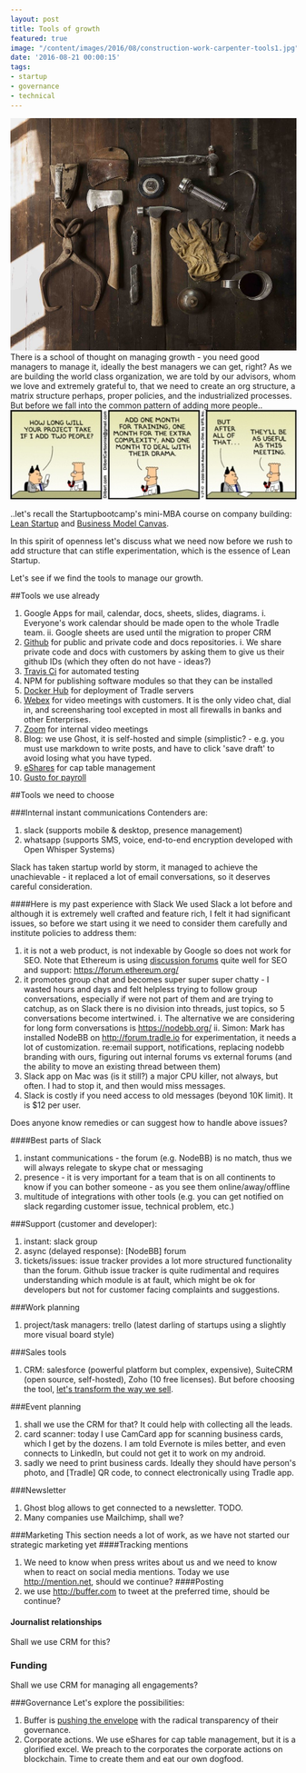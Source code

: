 ```yaml
---
layout: post
title: Tools of growth
featured: true
image: "/content/images/2016/08/construction-work-carpenter-tools1.jpg"
date: '2016-08-21 00:00:15'
tags:
- startup
- governance
- technical
---
```

![](/content/images/2016/08/construction-work-carpenter-tools1.jpg)
There is a school of thought on managing growth - you need good managers to manage it, ideally the best managers we can get, right? As we are building the world class organization, we are told by our advisors, whom we love and extremely grateful to, that we need to create an org structure, a matrix structure perhaps, proper policies, and the industrialized processes. But before we fall into the common pattern of adding more people..
![](/content/images/2016/08/project-managment.jpg)

..let's recall the Startupbootcamp's mini-MBA course on company building: [Lean Startup](http://theleanstartup.com/) and [Business Model Canvas](http://www.businessmodelgeneration.com/canvas/bmc).

In this spirit of openness let's discuss what we need now before we rush to add structure that can stifle experimentation, which is the essence of Lean Startup.

Let's see if we find the tools to manage our growth.

##Tools we use already
1. Google Apps for mail, calendar, docs, sheets, slides, diagrams.
i. Everyone's work calendar should be made open to the whole Tradle team.
ii. Google sheets are used until the migration to proper CRM
1. [Github](https://github.com) for public and private code and docs repositories.
i. We share private code and docs with customers by asking them to give us their github IDs (which they often do not have - ideas?)
1. [Travis Ci](https://travis-ci.com/) for automated testing
1. NPM for publishing software modules so that they can be installed
1. [Docker Hub](https://hub.docker.com/) for deployment of Tradle servers
1. [Webex](webex.com) for video meetings with customers. It is the only video chat, dial in, and screensharing tool excepted in most all firewalls in banks and other Enterprises.
1. [Zoom](https://zoom.us) for internal video meetings
1. Blog: we use Ghost, it is self-hosted and simple (simplistic? - e.g. you must use markdown to write posts, and have to click 'save draft' to avoid losing what you have typed.
1. [eShares](https://esharesinc.com/) for cap table management
1. [Gusto for payroll](https://gusto.com/product/payroll)

##Tools we need to choose

###Internal instant communications
Contenders are:
1. slack (supports mobile & desktop, presence management)
2. whatsapp (supports SMS, voice, end-to-end encryption developed with Open Whisper Systems)

Slack has taken startup world by storm, it managed to achieve the unachievable - it replaced a lot of email conversations, so it deserves careful consideration.

####Here is my past experience with Slack
We used Slack a lot before and although it is extremely well crafted and feature rich, I felt it had significant issues, so before we start using it we need to consider them carefully and institute policies to address them:

1. it is not a web product, is not indexable by Google so does not work for SEO. Note that Ethereum is using [discussion forums](https://vanillaforums.com/) quite well for SEO and support: https://forum.ethereum.org/
2. it promotes group chat and becomes super super super chatty - I wasted hours and days and felt helpless
trying to follow group conversations, especially if were not part of them and are trying to catchup, as on Slack there is no division into threads, just topics, so 5 conversations become intertwined.
i. The alternative we are considering for long form conversations is https://nodebb.org/
ii. Simon: Mark has installed NodeBB on http://forum.tradle.io for experimentation, it needs a lot of customization. re:email support, notifications, replacing nodebb branding with ours, figuring out internal forums vs external forums (and the ability to move an existing thread between them)
1. Slack app on Mac was (is it still?) a major CPU killer, not always, but often. I had to stop it, and then would miss messages.
1. Slack is costly if you need access to old messages (beyond 10K limit). It is $12 per user.

Does anyone know remedies or can suggest how to handle above issues?

####Best parts of Slack

1. instant communications - the forum (e.g. NodeBB) is no match, thus we will always relegate to skype chat or messaging
1. presence - it is very important for a team that is on all continents to know if you can bother someone - as you see them online/away/offline
1. multitude of integrations with other tools (e.g. you can get notified on slack regarding customer issue, technical problem, etc.)


###Support (customer and developer):
1. instant: slack group
2. async (delayed response): [NodeBB] forum
3. tickets/issues: issue tracker provides a lot more structured functionality than the forum. Github issue tracker is quite rudimental and requires understanding which module is at fault, which might be ok for developers but not for customer facing complaints and suggestions.

###Work planning
1. project/task managers: trello (latest darling of startups using a slightly more visual board style)

###Sales tools
1. CRM: salesforce (powerful platform but complex, expensive), SuiteCRM (open source, self-hosted), Zoho (10 free licenses). But before choosing the tool, [let's transform the way we sell](http://blog.hubspot.com/sales/inbound-sales-transforming-the-way-you-sell#sm.0001ailorbm9reqju5y1gram9xhd3).

###Event planning
1. shall we use the CRM for that? It could help with collecting all the leads.
1. card scanner: today I use CamCard app for scanning business cards, which I get by the dozens. I am told Evernote is miles better, and even connects to LinkedIn, but could not get it to work on my android.
1. sadly we need to print business cards. Ideally they should have person's photo, and [Tradle] QR code, to connect electronically using Tradle app.

###Newsletter
1. Ghost blog allows to get connected to a newsletter. TODO.
2. Many companies use Mailchimp, shall we?

###Marketing
This section needs a lot of work, as we have not started our strategic marketing yet
####Tracking mentions
1. We need to know when press writes about us and we need to know when to react on social media mentions. Today we  use http://mention.net, should we continue?
####Posting
1. we use http://buffer.com to tweet at the preferred time, should be continue?
#### Journalist relationships
Shall we use CRM for this?

### Funding
Shall we use CRM for managing all engagements?

###Governance
Let's explore the possibilities:

1. Buffer is [pushing the envelope](https://buffer.com/transparency) with the radical transparency of their governance.
1. Corporate actions. We use eShares for cap table management, but it is a glorified excel. We preach to the corporates the corporate actions on blockchain. Time to create them and eat our own dogfood.
